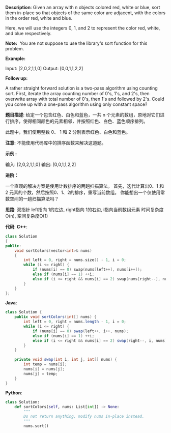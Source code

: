 __Description__:
Given an array with n objects colored red, white or blue, sort them in-place so that objects of the same color are adjacent, with the colors in the order red, white and blue.

Here, we will use the integers 0, 1, and 2 to represent the color red, white, and blue respectively.

__Note:__
 You are not suppose to use the library's sort function for this problem.

__Example:__

Input: [2,0,2,1,1,0]
Output: [0,0,1,1,2,2]

__Follow up:__

A rather straight forward solution is a two-pass algorithm using counting sort.
First, iterate the array counting number of 0's, 1's, and 2's, then overwrite array with total number of 0's, then 1's and followed by 2's.
Could you come up with a one-pass algorithm using only constant space?

__题目描述__:
给定一个包含红色、白色和蓝色，一共 n 个元素的数组，原地对它们进行排序，使得相同颜色的元素相邻，并按照红色、白色、蓝色顺序排列。

此题中，我们使用整数 0、 1 和 2 分别表示红色、白色和蓝色。

__注意:__
不能使用代码库中的排序函数来解决这道题。

__示例 :__

输入: [2,0,2,1,1,0]
输出: [0,0,1,1,2,2]

__进阶：__

一个直观的解决方案是使用计数排序的两趟扫描算法。
首先，迭代计算出0、1 和 2 元素的个数，然后按照0、1、2的排序，重写当前数组。
你能想出一个仅使用常数空间的一趟扫描算法吗？

__思路__:
双指针
left指向 1的左边, right指向 1的右边, i指向当前数组元素
时间复杂度O(n), 空间复杂度O(1)

__代码__:
__C++__:
```C++
class Solution 
{
public:
    void sortColors(vector<int>& nums) 
    {
        int left = 0, right = nums.size() - 1, i = 0;
        while (i <= right) {
            if (nums[i] == 0) swap(nums[left++], nums[i++]);
            else if (nums[i] == 1) ++i;
            else if (i <= right && nums[i] == 2) swap(nums[right--], nums[i]);
        }
    }
};
```

__Java__:
```Java
class Solution {
    public void sortColors(int[] nums) {
        int left = 0, right = nums.length - 1, i = 0;
        while (i <= right) {
            if (nums[i] == 0) swap(left++, i++, nums);
            else if (nums[i] == 1) ++i;
            else if (i <= right && nums[i] == 2) swap(right--, i, nums);
        }
    }
    
    private void swap(int i, int j, int[] nums) {
        int temp = nums[i];
        nums[i] = nums[j];
        nums[j] = temp;
    }
}
```

__Python__:
```Python
class Solution:
    def sortColors(self, nums: List[int]) -> None:
        """
        Do not return anything, modify nums in-place instead.
        """
        nums.sort()
```